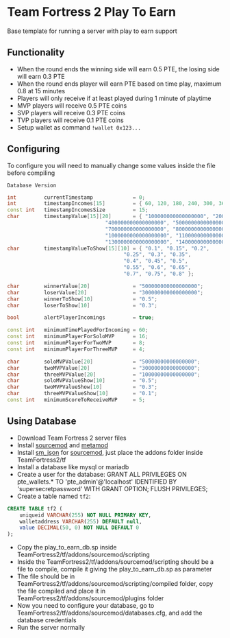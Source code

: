 # Team Fortress 2 Play To Earn
Base template for running a server with play to earn support

## Functionality
- When the round ends the winning side will earn 0.5 PTE, the losing side will earn 0.3 PTE
- When the round ends player will earn PTE based on time play, maximum 0.8 at 15 minutes
- Players will only receive if at least played during 1 minute of playtime
- MVP players will receive 0.5 PTE coins
- SVP players will receive 0.3 PTE coins
- TVP players will receive 0.1 PTE coins
- Setup wallet as command ``!wallet 0x123...``

## Configuring
To configure you will need to manually change some values inside the file before compiling

``Database Version``
```cpp
int         currentTimestamp             = 0;
int         timestampIncomes[15]         = { 60, 120, 180, 240, 300, 360, 420, 480, 540, 600, 660, 720, 780, 840, 900 };
const int   timestampIncomesSize         = 15;
char        timestampValue[15][20]       = { "100000000000000000", "200000000000000000", "300000000000000000",
                                "400000000000000000", "500000000000000000", "600000000000000000",
                                "700000000000000000", "800000000000000000", "900000000000000000",
                                "1000000000000000000", "1100000000000000000", "1200000000000000000",
                                "1300000000000000000", "1400000000000000000", "1500000000000000000" };
char        timestampValueToShow[15][10] = { "0.1", "0.15", "0.2",
                                      "0.25", "0.3", "0.35",
                                      "0.4", "0.45", "0.5",
                                      "0.55", "0.6", "0.65",
                                      "0.7", "0.75", "0.8" };

char        winnerValue[20]              = "500000000000000000";
char        loserValue[20]               = "300000000000000000";
char        winnerToShow[10]             = "0.5";
char        loserToShow[10]              = "0.3";

bool        alertPlayerIncomings         = true;

const int   minimumTimePlayedForIncoming = 60;
const int   minimumPlayerForSoloMVP      = 16;
const int   minimumPlayerForTwoMVP       = 8;
const int   minimumPlayerForThreeMVP     = 4;

char        soloMVPValue[20]             = "50000000000000000";
char        twoMVPValue[20]              = "30000000000000000";
char        threeMVPValue[20]            = "10000000000000000";
char        soloMVPValueShow[10]         = "0.5";
char        twoMVPValueShow[10]          = "0.3";
char        threeMVPValueShow[10]        = "0.1";
const int   minimumScoreToReceiveMVP     = 5;
```

## Using Database
- Download Team Fortress 2 server files
- Install [sourcemod](https://www.sourcemod.net/downloads.php) and [metamod](https://www.sourcemm.net/downloads.php/?branch=stable)
- Install [sm_json](https://github.com/clugg/sm-json) for [sourcemod](https://www.sourcemod.net/downloads.php), just place the addons folder inside TeamFortress2/tf
- Install a database like mysql or mariadb
- Create a user for the database: GRANT ALL PRIVILEGES ON pte_wallets.* TO 'pte_admin'@'localhost' IDENTIFIED BY 'supersecretpassword' WITH GRANT OPTION; FLUSH PRIVILEGES;
- Create a table named ``tf2``:
```sql
CREATE TABLE tf2 (
    uniqueid VARCHAR(255) NOT NULL PRIMARY KEY,
    walletaddress VARCHAR(255) DEFAULT null,
    value DECIMAL(50, 0) NOT NULL DEFAULT 0
);
```
- Copy the play_to_earn_db.sp inside TeamFortress2/tf/addons/sourcemod/scripting
- Inside the TeamFortress2/tf/addons/sourcemod/scripting should be a file to compile, compile it giving the play_to_earn_db.sp as parameter
- The file should be in TeamFortress2/tf/addons/sourcemod/scripting/compiled folder, copy the file compiled and place it in TeamFortress2/tf/addons/sourcemod/plugins folder
- Now you need to configure your database, go to TeamFortress2/tf/addons/sourcemod/databases.cfg, and add the database credentials
- Run the server normally